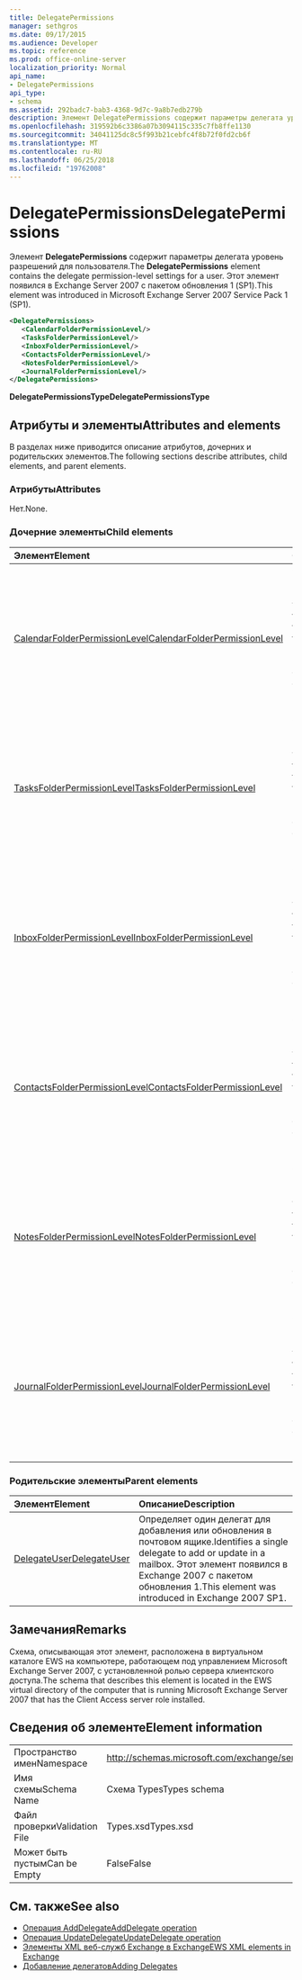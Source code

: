 ```yaml
---
title: DelegatePermissions
manager: sethgros
ms.date: 09/17/2015
ms.audience: Developer
ms.topic: reference
ms.prod: office-online-server
localization_priority: Normal
api_name:
- DelegatePermissions
api_type:
- schema
ms.assetid: 292badc7-bab3-4368-9d7c-9a8b7edb279b
description: Элемент DelegatePermissions содержит параметры делегата уровень разрешений для пользователя. Этот элемент появился в Exchange Server 2007 с пакетом обновления 1 (SP1).
ms.openlocfilehash: 319592b6c3386a07b3094115c335c7fb8ffe1130
ms.sourcegitcommit: 34041125dc8c5f993b21cebfc4f8b72f0fd2cb6f
ms.translationtype: MT
ms.contentlocale: ru-RU
ms.lasthandoff: 06/25/2018
ms.locfileid: "19762008"
---
```

# <a name="delegatepermissions"></a><span data-ttu-id="fec9b-104">DelegatePermissions</span><span class="sxs-lookup"><span data-stu-id="fec9b-104">DelegatePermissions</span></span>

<span data-ttu-id="fec9b-105">Элемент **DelegatePermissions** содержит параметры делегата уровень разрешений для пользователя.</span><span class="sxs-lookup"><span data-stu-id="fec9b-105">The **DelegatePermissions** element contains the delegate permission-level settings for a user.</span></span> <span data-ttu-id="fec9b-106">Этот элемент появился в Exchange Server 2007 с пакетом обновления 1 (SP1).</span><span class="sxs-lookup"><span data-stu-id="fec9b-106">This element was introduced in Microsoft Exchange Server 2007 Service Pack 1 (SP1).</span></span> 
  
```xml
<DelegatePermissions>
   <CalendarFolderPermissionLevel/>
   <TasksFolderPermissionLevel/>
   <InboxFolderPermissionLevel/>
   <ContactsFolderPermissionLevel/>
   <NotesFolderPermissionLevel/>
   <JournalFolderPermissionLevel/>
</DelegatePermissions>
```

<span data-ttu-id="fec9b-107">**DelegatePermissionsType**</span><span class="sxs-lookup"><span data-stu-id="fec9b-107">**DelegatePermissionsType**</span></span>

## <a name="attributes-and-elements"></a><span data-ttu-id="fec9b-108">Атрибуты и элементы</span><span class="sxs-lookup"><span data-stu-id="fec9b-108">Attributes and elements</span></span>

<span data-ttu-id="fec9b-109">В разделах ниже приводится описание атрибутов, дочерних и родительских элементов.</span><span class="sxs-lookup"><span data-stu-id="fec9b-109">The following sections describe attributes, child elements, and parent elements.</span></span>
  
### <a name="attributes"></a><span data-ttu-id="fec9b-110">Атрибуты</span><span class="sxs-lookup"><span data-stu-id="fec9b-110">Attributes</span></span>

<span data-ttu-id="fec9b-111">Нет.</span><span class="sxs-lookup"><span data-stu-id="fec9b-111">None.</span></span>
  
### <a name="child-elements"></a><span data-ttu-id="fec9b-112">Дочерние элементы</span><span class="sxs-lookup"><span data-stu-id="fec9b-112">Child elements</span></span>

|<span data-ttu-id="fec9b-113">**Элемент**</span><span class="sxs-lookup"><span data-stu-id="fec9b-113">**Element**</span></span>|<span data-ttu-id="fec9b-114">**Описание**</span><span class="sxs-lookup"><span data-stu-id="fec9b-114">**Description**</span></span>|
|:-----|:-----|
|[<span data-ttu-id="fec9b-115">CalendarFolderPermissionLevel</span><span class="sxs-lookup"><span data-stu-id="fec9b-115">CalendarFolderPermissionLevel</span></span>](calendarfolderpermissionlevel.md) <br/> |<span data-ttu-id="fec9b-116">Содержит разрешения для папки календаря по умолчанию.</span><span class="sxs-lookup"><span data-stu-id="fec9b-116">Contains the permissions for the default Calendar folder.</span></span> <span data-ttu-id="fec9b-117">Этот элемент появился в Exchange 2007 с пакетом обновления 1.</span><span class="sxs-lookup"><span data-stu-id="fec9b-117">This element was introduced in Exchange 2007 SP1.</span></span>  <br/> |
|[<span data-ttu-id="fec9b-118">TasksFolderPermissionLevel</span><span class="sxs-lookup"><span data-stu-id="fec9b-118">TasksFolderPermissionLevel</span></span>](tasksfolderpermissionlevel.md) <br/> |<span data-ttu-id="fec9b-119">Содержит разрешения для папки задач по умолчанию.</span><span class="sxs-lookup"><span data-stu-id="fec9b-119">Contains the permissions for the default Task folder.</span></span> <span data-ttu-id="fec9b-120">Этот элемент появился в Exchange 2007 с пакетом обновления 1.</span><span class="sxs-lookup"><span data-stu-id="fec9b-120">This element was introduced in Exchange 2007 SP1.</span></span>  <br/> |
|[<span data-ttu-id="fec9b-121">InboxFolderPermissionLevel</span><span class="sxs-lookup"><span data-stu-id="fec9b-121">InboxFolderPermissionLevel</span></span>](inboxfolderpermissionlevel.md) <br/> |<span data-ttu-id="fec9b-122">Содержит разрешения для папки "Входящие" по умолчанию.</span><span class="sxs-lookup"><span data-stu-id="fec9b-122">Contains the permissions for the default Inbox folder.</span></span> <span data-ttu-id="fec9b-123">Этот элемент появился в Exchange 2007 с пакетом обновления 1.</span><span class="sxs-lookup"><span data-stu-id="fec9b-123">This element was introduced in Exchange 2007 SP1.</span></span>  <br/> |
|[<span data-ttu-id="fec9b-124">ContactsFolderPermissionLevel</span><span class="sxs-lookup"><span data-stu-id="fec9b-124">ContactsFolderPermissionLevel</span></span>](contactsfolderpermissionlevel.md) <br/> |<span data-ttu-id="fec9b-125">Содержит разрешения для этой папки по умолчанию.</span><span class="sxs-lookup"><span data-stu-id="fec9b-125">Contains the permissions for the default Contacts folder.</span></span> <span data-ttu-id="fec9b-126">Этот элемент появился в Exchange 2007 с пакетом обновления 1.</span><span class="sxs-lookup"><span data-stu-id="fec9b-126">This element was introduced in Exchange 2007 SP1.</span></span>  <br/> |
|[<span data-ttu-id="fec9b-127">NotesFolderPermissionLevel</span><span class="sxs-lookup"><span data-stu-id="fec9b-127">NotesFolderPermissionLevel</span></span>](notesfolderpermissionlevel.md) <br/> |<span data-ttu-id="fec9b-128">Содержит разрешения для папки заметки по умолчанию.</span><span class="sxs-lookup"><span data-stu-id="fec9b-128">Contains the permissions for the default Notes folder.</span></span> <span data-ttu-id="fec9b-129">Этот элемент появился в Exchange 2007 с пакетом обновления 1.</span><span class="sxs-lookup"><span data-stu-id="fec9b-129">This element was introduced in Exchange 2007 SP1.</span></span>  <br/> |
|[<span data-ttu-id="fec9b-130">JournalFolderPermissionLevel</span><span class="sxs-lookup"><span data-stu-id="fec9b-130">JournalFolderPermissionLevel</span></span>](journalfolderpermissionlevel.md) <br/> |<span data-ttu-id="fec9b-131">Содержит разрешения для папки журнала по умолчанию.</span><span class="sxs-lookup"><span data-stu-id="fec9b-131">Contains the permissions for the default Journal folder.</span></span> <span data-ttu-id="fec9b-132">Этот элемент появился в Exchange 2007 с пакетом обновления 1.</span><span class="sxs-lookup"><span data-stu-id="fec9b-132">This element was introduced in Exchange 2007 SP1.</span></span>  <br/> |
   
### <a name="parent-elements"></a><span data-ttu-id="fec9b-133">Родительские элементы</span><span class="sxs-lookup"><span data-stu-id="fec9b-133">Parent elements</span></span>

|<span data-ttu-id="fec9b-134">**Элемент**</span><span class="sxs-lookup"><span data-stu-id="fec9b-134">**Element**</span></span>|<span data-ttu-id="fec9b-135">**Описание**</span><span class="sxs-lookup"><span data-stu-id="fec9b-135">**Description**</span></span>|
|:-----|:-----|
|[<span data-ttu-id="fec9b-136">DelegateUser</span><span class="sxs-lookup"><span data-stu-id="fec9b-136">DelegateUser</span></span>](delegateuser.md) <br/> |<span data-ttu-id="fec9b-137">Определяет один делегат для добавления или обновления в почтовом ящике.</span><span class="sxs-lookup"><span data-stu-id="fec9b-137">Identifies a single delegate to add or update in a mailbox.</span></span> <span data-ttu-id="fec9b-138">Этот элемент появился в Exchange 2007 с пакетом обновления 1.</span><span class="sxs-lookup"><span data-stu-id="fec9b-138">This element was introduced in Exchange 2007 SP1.</span></span>  <br/> |
   
## <a name="remarks"></a><span data-ttu-id="fec9b-139">Замечания</span><span class="sxs-lookup"><span data-stu-id="fec9b-139">Remarks</span></span>

<span data-ttu-id="fec9b-140">Схема, описывающая этот элемент, расположена в виртуальном каталоге EWS на компьютере, работающем под управлением Microsoft Exchange Server 2007, с установленной ролью сервера клиентского доступа.</span><span class="sxs-lookup"><span data-stu-id="fec9b-140">The schema that describes this element is located in the EWS virtual directory of the computer that is running Microsoft Exchange Server 2007 that has the Client Access server role installed.</span></span>
  
## <a name="element-information"></a><span data-ttu-id="fec9b-141">Сведения об элементе</span><span class="sxs-lookup"><span data-stu-id="fec9b-141">Element information</span></span>

|||
|:-----|:-----|
|<span data-ttu-id="fec9b-142">Пространство имен</span><span class="sxs-lookup"><span data-stu-id="fec9b-142">Namespace</span></span>  <br/> |http://schemas.microsoft.com/exchange/services/2006/types  <br/> |
|<span data-ttu-id="fec9b-143">Имя схемы</span><span class="sxs-lookup"><span data-stu-id="fec9b-143">Schema Name</span></span>  <br/> |<span data-ttu-id="fec9b-144">Схема Types</span><span class="sxs-lookup"><span data-stu-id="fec9b-144">Types schema</span></span>  <br/> |
|<span data-ttu-id="fec9b-145">Файл проверки</span><span class="sxs-lookup"><span data-stu-id="fec9b-145">Validation File</span></span>  <br/> |<span data-ttu-id="fec9b-146">Types.xsd</span><span class="sxs-lookup"><span data-stu-id="fec9b-146">Types.xsd</span></span>  <br/> |
|<span data-ttu-id="fec9b-147">Может быть пустым</span><span class="sxs-lookup"><span data-stu-id="fec9b-147">Can be Empty</span></span>  <br/> |<span data-ttu-id="fec9b-148">False</span><span class="sxs-lookup"><span data-stu-id="fec9b-148">False</span></span>  <br/> |
   
## <a name="see-also"></a><span data-ttu-id="fec9b-149">См. также</span><span class="sxs-lookup"><span data-stu-id="fec9b-149">See also</span></span>

- [<span data-ttu-id="fec9b-150">Операция AddDelegate</span><span class="sxs-lookup"><span data-stu-id="fec9b-150">AddDelegate operation</span></span>](adddelegate-operation.md) 
- [<span data-ttu-id="fec9b-151">Операция UpdateDelegate</span><span class="sxs-lookup"><span data-stu-id="fec9b-151">UpdateDelegate operation</span></span>](updatedelegate-operation.md)
- [<span data-ttu-id="fec9b-152">Элементы XML веб-служб Exchange в Exchange</span><span class="sxs-lookup"><span data-stu-id="fec9b-152">EWS XML elements in Exchange</span></span>](ews-xml-elements-in-exchange.md)
- [<span data-ttu-id="fec9b-153">Добавление делегатов</span><span class="sxs-lookup"><span data-stu-id="fec9b-153">Adding Delegates</span></span>](http://msdn.microsoft.com/library/3a744150-66a3-4a13-9433-793603ba5038%28Office.15%29.aspx)

